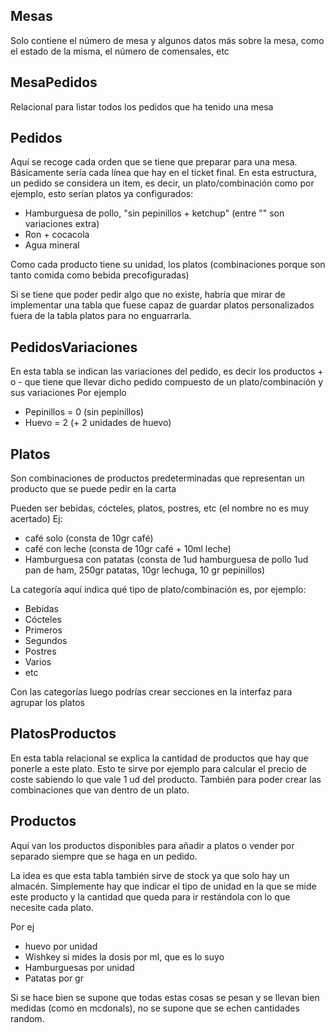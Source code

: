 Mesas
---
Solo contiene el número de mesa y algunos datos más sobre la mesa, como el estado de la misma, el número de comensales, etc

MesaPedidos
---
Relacional para listar todos los pedidos que ha tenido una mesa


Pedidos
---
Aquí se recoge cada orden que se tiene que preparar para una mesa. Básicamente sería cada línea que hay en el ticket final.
En esta estructura, un pedido se considera un item, es decir, 
un plato/combinación como por ejemplo, esto serían platos ya configurados: 
- Hamburguesa de pollo, "sin pepinillos + ketchup" (entre "" son variaciones extra)
- Ron + cocacola 
- Agua mineral

Como cada producto tiene su unidad, los platos (combinaciones porque son tanto comida como bebida precofiguradas)

Si se tiene que poder pedir algo que no existe, habría que mirar de implementar
una tabla que fuese capaz de guardar platos personalizados fuera de la tabla platos para no enguarrarla.

PedidosVariaciones
---
En esta tabla se indican las variaciones del pedido, es decir los productos + o - que
tiene que llevar dicho pedido compuesto de un plato/combinación y sus variaciones
Por ejemplo
- Pepinillos = 0 (sin pepinillos)
- Huevo = 2 (+ 2 unidades de huevo)

Platos
---
Son combinaciones de productos predeterminadas que representan un producto que se puede pedir en la carta

Pueden ser bebidas, cócteles, platos, postres, etc (el nombre no es muy acertado)
Ej:
- café solo  (consta de 10gr café)
- café con leche (consta de 10gr café + 10ml leche)
- Hamburguesa con patatas (consta de 1ud hamburguesa de pollo 1ud pan de ham, 250gr patatas, 10gr lechuga, 10 gr pepinillos)

La categoría aquí indica qué tipo de plato/combinación es, por ejemplo:
- Bebidas
- Cócteles
- Primeros
- Segundos
- Postres
- Varios
- etc

Con las categorías luego podrías crear secciones en la interfaz para agrupar los platos

PlatosProductos
---
En esta tabla relacional se explica la cantidad de productos que hay que ponerle a este plato.
Esto te sirve por ejemplo para calcular el precio de coste sabiendo lo que vale 1 ud del producto.
También para poder crear las combinaciones que van dentro de un plato. 

Productos
---
Aquí van los productos disponibles para añadir a platos o vender por separado siempre que se haga
en un pedido.

La idea es que esta tabla también sirve de stock ya que solo hay un almacén. Simplemente hay
que indicar el tipo de unidad en la que se mide este producto y la cantidad que queda para
ir restándola con lo que necesite cada plato.

Por ej
- huevo por unidad
- Wishkey si mides la dosis por ml, que es lo suyo
- Hamburguesas por unidad
- Patatas por gr

Si se hace bien se supone que todas estas cosas se pesan y se llevan bien medidas (como en mcdonals), no se
supone que se echen cantidades random.